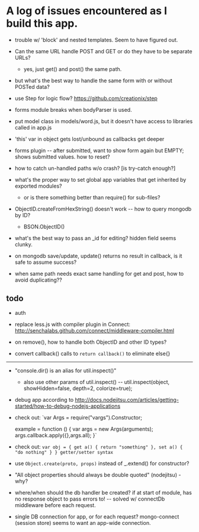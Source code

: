 # A log of issues encountered as I build this app.

* trouble w/ 'block' and nested templates. Seem to have figured out.

* Can the same URL handle POST and GET or do they have to be separate URLs?
  - yes, just get() and post() the same path.
* but what's the best way to handle the same form with or without POSTed data?

* use Step for logic flow? https://github.com/creationix/step

* forms module breaks when bodyParser is used.

* put model class in models/word.js, but it doesn't have access to libraries called in app.js

* 'this' var in object gets lost/unbound as callbacks get deeper

* forms plugin -- after submitted, want to show form again but EMPTY; shows submitted values. how to reset?

* how to catch un-handled paths w/o crash? [is try-catch enough?]

* what's the proper way to set global app variables that get inherited by exported modules?
  - or is there something better than require() for sub-files?

* ObjectID.createFromHexString() doesn't work -- how to query mongodb by ID?
  - BSON.ObjectID()

* what's the best way to pass an _id for editing? hidden field seems clunky.

* on mongodb save/update, update() returns no result in callback, is it safe to assume success?

* when same path needs exact same handling for get and post, how to avoid duplicating??

## todo

* auth

* replace less.js with compiler plugin in Connect: http://senchalabs.github.com/connect/middleware-compiler.html

* on remove(), how to handle both ObjectID and other ID types?

* convert callback() calls to `return callback()` to eliminate else{}

----

* "console.dir() is an alias for util.inspect()"
  - also use other params of util.inspect() -- util.inspect(object, showHidden=false, depth=2, colorize=true);

* debug app according to http://docs.nodejitsu.com/articles/getting-started/how-to-debug-nodejs-applications

* check out: 
    `var Args = require("vargs").Constructor;

    example = function () {
      var args = new Args(arguments);
      args.callback.apply({},args.all);
    }`

* check out: `var obj = { get a() { return "something" }, set a() { "do nothing" } } getter/setter syntax`

* use `Object.create(proto, props)` instead of _.extend() for constructor?

* "All object properties should always be double quoted" (nodejitsu) - why?

* where/when should the db handler be created? if at start of module, has no response object to pass errors to!
  -- solved w/ connectDb middleware before each request.
* single DB connection for app, or for each request? mongo-connect (session store) seems to want an app-wide connection.

